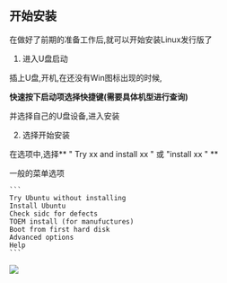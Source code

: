 ## 开始安装

在做好了前期的准备工作后,就可以开始安装Linux发行版了

1. 进入U盘启动

 插上U盘,开机,在还没有Win图标出现的时候,

 **快速按下启动项选择快捷键(需要具体机型进行查询)**

 并选择自己的U盘设备,进入安装

2. 选择开始安装

 在选项中,选择** " Try xx and install xx " 或 "install xx " **

 一般的菜单选项

	```
	Try Ubuntu without installing
	Install Ubuntu
	Check sidc for defects
	TOEM install (for manufuctures)
	Boot from first hard disk
	Advanced options
	Help
	```
![](http://oww4cv296.bkt.clouddn.com/VirtualBox_Ubuntu1604_20_12_2017_22_36_15.png)